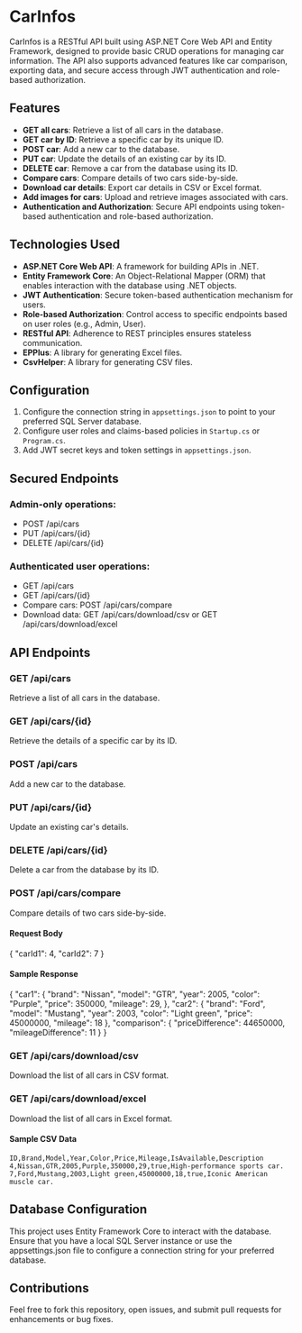 # CarInfos
CarInfos is a RESTful API built using ASP.NET Core Web API and Entity Framework, designed to provide basic CRUD operations for managing car information. The API also supports advanced features like car comparison, exporting data, and secure access through JWT authentication and role-based authorization.

## Features
- **GET all cars**: Retrieve a list of all cars in the database.
- **GET car by ID**: Retrieve a specific car by its unique ID.
- **POST car**: Add a new car to the database.
- **PUT car**: Update the details of an existing car by its ID.
- **DELETE car**: Remove a car from the database using its ID.
- **Compare cars**: Compare details of two cars side-by-side.
- **Download car details**: Export car details in CSV or Excel format.
- **Add images for cars**: Upload and retrieve images associated with cars.
- **Authentication and Authorization**: Secure API endpoints using token-based authentication and role-based authorization.

## Technologies Used
- **ASP.NET Core Web API**: A framework for building APIs in .NET.
- **Entity Framework Core**: An Object-Relational Mapper (ORM) that enables interaction with the database using .NET objects.
- **JWT Authentication**: Secure token-based authentication mechanism for users.
- **Role-based Authorization**: Control access to specific endpoints based on user roles (e.g., Admin, User).
- **RESTful API**: Adherence to REST principles ensures stateless communication.
- **EPPlus**: A library for generating Excel files.
- **CsvHelper**: A library for generating CSV files.

## Configuration
1. Configure the connection string in `appsettings.json` to point to your preferred SQL Server database.
2. Configure user roles and claims-based policies in `Startup.cs` or `Program.cs`.
3. Add JWT secret keys and token settings in `appsettings.json`.

## Secured Endpoints
### Admin-only operations:
- POST /api/cars
- PUT /api/cars/{id}
- DELETE /api/cars/{id}

### Authenticated user operations:
- GET /api/cars
- GET /api/cars/{id}
- Compare cars: POST /api/cars/compare
- Download data: GET /api/cars/download/csv or GET /api/cars/download/excel

## API Endpoints

### **GET /api/cars**
Retrieve a list of all cars in the database.

### **GET /api/cars/{id}**
Retrieve the details of a specific car by its ID.

### **POST /api/cars**
Add a new car to the database.

### **PUT /api/cars/{id}**
Update an existing car's details.

### **DELETE /api/cars/{id}**
Delete a car from the database by its ID.

### **POST /api/cars/compare**
Compare details of two cars side-by-side.
#### Request Body
{
  "carId1": 4,
  "carId2": 7
}
#### Sample Response
{
  "car1": {
    "brand": "Nissan",
    "model": "GTR",
    "year": 2005,
    "color": "Purple",
    "price": 350000,
    "mileage": 29,
  },
  "car2": {
    "brand": "Ford",
    "model": "Mustang",
    "year": 2003,
    "color": "Light green",
    "price": 45000000,
    "mileage": 18
  },
  "comparison": {
    "priceDifference": 44650000,
    "mileageDifference": 11
  }
}


### **GET /api/cars/download/csv**
Download the list of all cars in CSV format.

### **GET /api/cars/download/excel**
Download the list of all cars in Excel format.

#### Sample CSV Data
```csv
ID,Brand,Model,Year,Color,Price,Mileage,IsAvailable,Description
4,Nissan,GTR,2005,Purple,350000,29,true,High-performance sports car.
7,Ford,Mustang,2003,Light green,45000000,18,true,Iconic American muscle car.
```
## Database Configuration
This project uses Entity Framework Core to interact with the database. Ensure that you have a local SQL Server instance or use the appsettings.json file to configure a connection string for your preferred database.

## Contributions
Feel free to fork this repository, open issues, and submit pull requests for enhancements or bug fixes.
